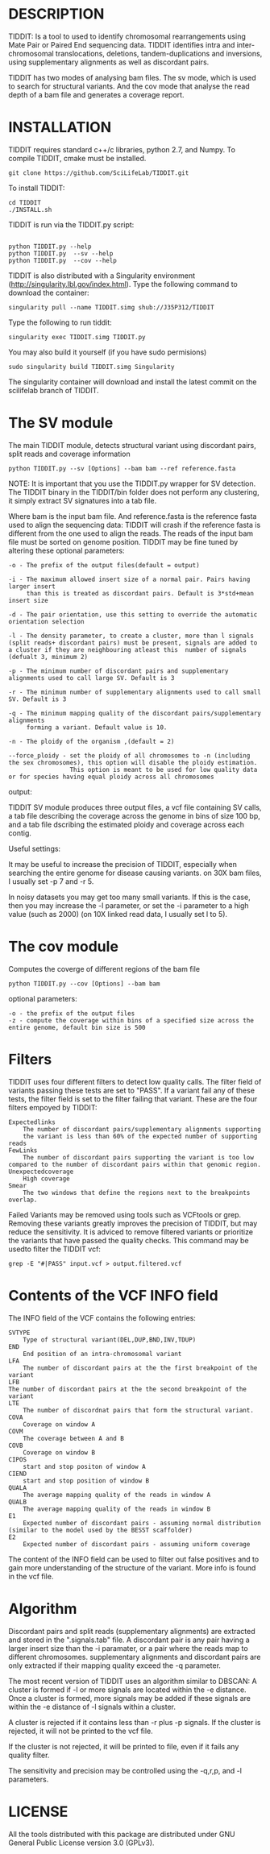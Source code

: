 DESCRIPTION
==============
TIDDIT: Is a tool to used to identify  chromosomal rearrangements using Mate Pair or Paired End sequencing data. TIDDIT identifies intra and inter-chromosomal translocations, deletions, tandem-duplications and inversions, using supplementary alignments as well as discordant pairs.

TIDDIT has two modes of analysing bam files. The sv mode, which is used to search for structural variants. And the cov mode that analyse the read depth of a bam file and generates a coverage report.


INSTALLATION
==============
TIDDIT requires standard c++/c libraries, python 2.7, and Numpy. To compile TIDDIT, cmake must be installed. 

```
git clone https://github.com/SciLifeLab/TIDDIT.git
```

To install TIDDIT:
```
cd TIDDIT
./INSTALL.sh
```

TIDDIT is run via the TIDDIT.py script:
```

python TIDDIT.py --help
python TIDDIT.py  --sv --help
python TIDDIT.py  --cov --help
```

TIDDIT is also distributed with a Singularity environment (http://singularity.lbl.gov/index.html). Type the following command to download the container:

    singularity pull --name TIDDIT.simg shub://J35P312/TIDDIT

Type the following to run tiddit:

    singularity exec TIDDIT.simg TIDDIT.py

You may also build it yourself (if you have sudo permisions)

    sudo singularity build TIDDIT.simg Singularity

The singularity container will download and install the latest commit on the scilifelab branch of TIDDIT.

The SV module
=============
The main TIDDIT module, detects structural variant using discordant pairs, split reads and coverage information

    python TIDDIT.py --sv [Options] --bam bam --ref reference.fasta

NOTE: It is important that you use the TIDDIT.py wrapper for SV detection. The TIDDIT binary in the TIDDIT/bin folder does not perform any clustering, it simply extract SV signatures into a tab file.

Where bam is the input bam file. And reference.fasta is the reference fasta used to align the sequencing data: TIDDIT will crash if the reference fasta is different from the one used to align the reads. The reads of the input bam file must be sorted on genome position.
TIDDIT may be fine tuned by altering these optional parameters:

    -o - The prefix of the output files(default = output)
        
    -i - The maximum allowed insert size of a normal pair. Pairs having larger insert 
         than this is treated as discordant pairs. Default is 3*std+mean insert size
                        
    -d - The pair orientation, use this setting to override the automatic orientation selection

    -l - The density parameter, to create a cluster, more than l signals (split reads+ discordant pairs) must be present, signals are added to a cluster if they are neighbouring atleast this  number of signals (defualt 3, minimum 2)
            
    -p - The minimum number of discordant pairs and supplementary alignments used to call large SV. Default is 3
    
    -r - The minimum number of supplementary alignments used to call small SV. Default is 3
            
    -q - The minimum mapping quality of the discordant pairs/supplementary alignments 
         forming a variant. Default value is 10.

    -n - The ploidy of the organism ,(default = 2)

    --force_ploidy - set the ploidy of all chromosomes to -n (including the sex chromosomes), this option will disable the ploidy estimation.
                     This option is meant to be used for low quality data or for species having equal ploidy across all chromosomes

output:

TIDDIT SV module produces three output files, a vcf file containing SV calls, a tab file describing the coverage across the genome in bins of size 100 bp, and a tab file dscribing the estimated ploidy and coverage across each contig.

Useful settings:

It may be useful to increase the precision of TIDDIT, especially when searching the entire genome for disease causing variants.
on 30X bam files, I usually set -p 7 and -r 5.

In noisy datasets you may get too many small variants. If this is the case, then you may increase the -l parameter, or set the -i parameter to a high value (such as 2000) (on 10X linked read data, I usually set l to 5).
                                        
The cov module
==============
Computes the coverge of different regions of the bam file

    python TIDDIT.py --cov [Options] --bam bam
    
optional parameters:

    -o - the prefix of the output files
    -z - compute the coverage within bins of a specified size across the entire genome, default bin size is 500

Filters
=============
TIDDIT uses four different filters to detect low quality calls. The filter field of variants passing these tests are set to "PASS". If a variant fail any of these tests, the filter field is set to the filter failing that variant. These are the four filters empoyed by TIDDIT:

    Expectedlinks
        The number of discordant pairs/supplementary alignments supporting
        the variant is less than 60% of the expected number of supporting reads
    FewLinks
        The number of discordant pairs supporting the variant is too low compared to the number of discordant pairs within that genomic region.
    Unexpectedcoverage
        High coverage
    Smear
        The two windows that define the regions next to the breakpoints overlap.

Failed Variants may be removed using tools such as VCFtools or grep. Removing these variants greatly improves the precision of TIDDIT, but may reduce the sensitivity. It is adviced to remove filtered variants or prioritize the variants that have passed the quality checks.
This command may be usedto filter the TIDDIT vcf:

	grep -E "#|PASS" input.vcf > output.filtered.vcf

Contents of the VCF INFO field
=============
The INFO field of the VCF contains the following entries:

    SVTYPE
        Type of structural variant(DEL,DUP,BND,INV,TDUP)
    END
        End position of an intra-chromosomal variant
    LFA
        The number of discordant pairs at the the first breakpoint of the variant
    LFB
	The number of discordant pairs at the the second breakpoint of the variant
    LTE
        The number of discordnat pairs that form the structural variant.
    COVA
        Coverage on window A
    COVM
        The coverage between A and B
    COVB
        Coverage on window B
    CIPOS
        start and stop positon of window A
    CIEND
        start and stop position of window B
    QUALA
        The average mapping quality of the reads in window A
    QUALB
        The average mapping quality of the reads in window B
    E1
        Expected number of discordant pairs - assuming normal distribution (similar to the model used by the BESST scaffolder)
    E2
        Expected number of discordant pairs - assuming uniform coverage

The content of the INFO field can be used to filter out false positives and to gain more understanding of the structure of the variant. More info is found in the vcf file. 

Algorithm
=========

Discordant pairs and split reads (supplementary alignments) are extracted and stored in the ".signals.tab" file. A discordant pair is any pair having a larger insert size than the  -i paramater, or a pair where the reads map to different chromosomes.
supplementary alignments and discordant pairs are only extracted if their mapping quality exceed the -q parameter.

The most recent version of TIDDIT uses an algorithm similar to DBSCAN: A cluster is formed if -l or more signals are located within the -e distance. Once a cluster is formed, more signals may be added if these signals are within the
-e distance of -l signals within a cluster.

A cluster is rejected if it contains less than -r plus -p signals. If the cluster is rejected, it will not be printed to the vcf file.

If the cluster is not rejected, it will be printed to file, even if it fails any quality filter. 

The sensitivity and precision may be controlled using the -q,r,p, and -l parameters. 

LICENSE
==============
All the tools distributed with this package are distributed under GNU General Public License version 3.0 (GPLv3). 



